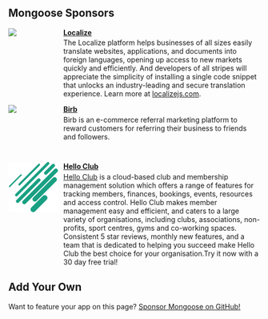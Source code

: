## Mongoose Sponsors

<div style="position: relative; margin-top: 1em;">
  <div style="position: absolute; width: 100px; height: 100px">
    <a href="https://localizejs.com/">
      <img src="//images.ctfassets.net/3ouphkrynjol/3mfb7HH2YowrPxX9C6ik6H/723034bcb4e99349663c4bc8223fb8b6/localizejs.com.png">
    </a>
  </div>
  <div style="padding-left: 110px; min-height: 100px">
    <h4 style="margin-top: 0.2em; margin-bottom: 0.25em;">
      <a href="https://localizejs.com/">
        Localize
      </a>
    </h4>
    The Localize platform helps businesses of all sizes easily translate websites, applications, and documents into foreign languages, opening up access to new markets quickly and efficiently. And developers of all stripes will appreciate the simplicity of installing a single code snippet that unlocks an industry-leading and secure translation experience. Learn more at <a href="https://localizejs.com">localizejs.com</a>.
  </div>
</div>

<div style="position: relative; margin-top: 1em;">
  <div style="position: absolute; width: 100px; height: 100px">
    <a href="https://birb.app/">
      <img src="https://uploads-ssl.webflow.com/618b15b23212e0b2b4f8f67b/618b1fe1146ed447bb1cc820_white%20filled%20birb2.png">
    </a>
  </div>
  <div style="padding-left: 110px; min-height: 100px">
    <h4 style="margin-top: 0.2em; margin-bottom: 0.25em;">
      <a href="https://birb.app/">
        Birb
      </a>
    </h4>
    Birb is an e-commerce referral marketing platform to reward customers for referring their business to friends and followers.
  </div>
</div>

<div style="position: relative; margin-top: 1em;">
  <div style="position: absolute; width: 100px; height: 100px">
    <a href="https://helloclub.com/?source=Mongoose">
      <img src="/docs/images/helloclub.svg">
    </a>
  </div>
  <div style="padding-left: 110px; min-height: 100px">
    <h4 style="margin-top: 0.2em; margin-bottom: 0.25em;">
      <a href="https://helloclub.com/?source=Mongoose">
        Hello Club
      </a>
    </h4>
    <a href="https://helloclub.com/?source=Mongoose">Hello Club</a> is a cloud-based club and membership management solution which offers a range of features for tracking members, finances, bookings, events, resources and access control. Hello Club makes member management easy and efficient, and caters to a large variety of organisations, including clubs, associations, non-profits, sport centres, gyms and co-working spaces. Consistent 5 star reviews, monthly new features, and a team that is dedicated to helping you succeed make Hello Club the best choice for your organisation.Try it now with a 30 day free trial!
  </div>
</div>

## Add Your Own

Want to feature your app on this page?
[Sponsor Mongoose on GitHub!](https://github.com/sponsors/mongoosejs)